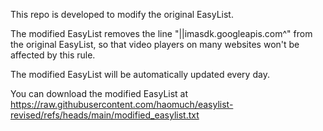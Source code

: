 This repo is developed to modify the original EasyList.

The modified EasyList removes the line "||imasdk.googleapis.com^" from the original EasyList, so that video players on many websites won't be affected by this rule.

The modified EasyList will be automatically updated every day.

You can download the modified EasyList at https://raw.githubusercontent.com/haomuch/easylist-revised/refs/heads/main/modified_easylist.txt
